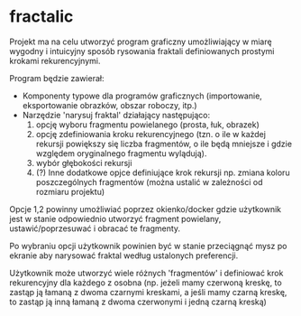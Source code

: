 # fractalic

Projekt ma na celu utworzyć program graficzny umożliwiający w miarę wygodny i intuicyjny sposób rysowania fraktali definiowanych prostymi krokami rekurencyjnymi.

Program będzie zawierał:
* Komponenty typowe dla programów graficznych (importowanie, eksportowanie obrazków, obszar roboczy, itp.)
* Narzędzie 'narysuj fraktal' działający następująco:
    1. opcję wyboru fragmentu powielanego (prosta, łuk, obrazek)
    2. opcję zdefiniowania kroku rekurencyjnego (tzn. o ile w każdej rekursji powiększy się liczba fragmentów, o ile będą mniejsze i gdzie względem oryginalnego fragmentu wylądują).
    3. wybór głębokości rekursji
    4. (?) Inne dodatkowe opjce definiujące krok rekursji np. zmiana koloru poszczególnych fragmentów (można ustalić w zależności od rozmiaru projektu)
    

    
Opcje 1,2 powinny umożliwiać poprzez okienko/docker gdzie użytkownik jest w stanie odpowiednio utworzyć fragment powielany, ustawić/poprzesuwać i obracać te fragmenty.

Po wybraniu opcji użytkownik powinien być w stanie przeciągnąć mysz po ekranie aby narysować fraktal według ustalonych preferencji.

Użytkownik może utworzyć wiele różnych 'fragmentów' i definiować  krok rekurencyjny dla każdego z osobna (np. jeżeli mamy czerwoną kreskę, to zastąp ją łamaną z dwoma czarnymi kreskami, a jeśli mamy czarną kreskę, to zastąp ją inną łamaną z dwoma czerwonymi i jedną czarną kreską) 
